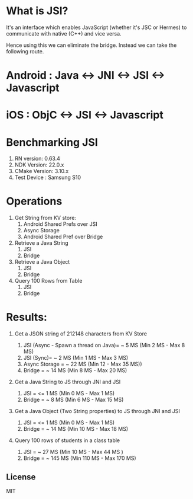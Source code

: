# What is JSI?

It's an interface which enables JavaScript (whether it's JSC or Hermes) to communicate with native (C++) and vice versa. 

Hence using this we can eliminate the bridge. Instead we can take the following route.

# Android : Java <-> JNI <-> JSI <-> Javascript 
# iOS : ObjC <-> JSI <-> Javascript
# Benchmarking JSI

1. RN version: 0.63.4
2. NDK Version: 22.0.x
3. CMake Version: 3.10.x
4. Test Device : Samsung S10

# Operations
1. Get String from KV store: 
    1. Android Shared Prefs over JSI
    2. Async Storage 
    3. Android Shared Pref over Bridge
2. Retrieve a Java String 
    1. JSI
    2. Bridge
3. Retrieve a Java Object 
    1. JSI
    2. Bridge
4. Query 100 Rows from Table 
    1. JSI
    2. Bridge    


# Results:
1. Get a JSON string of 212148 characters from KV Store 
    1. JSI (Async - Spawn a thread on Java)= ~ 5 MS (Min 2 MS - Max 8 MS)
    2. JSI (Sync)= ~ 2 MS (Min 1 MS - Max 3 MS)
    3. Async Storage = ~ 22 MS (Min 12 - Max 35 MS))
    4. Bridge = ~ 14 MS (Min 8 MS - Max 20 MS)

2. Get a Java String to JS through JNI and JSI
    1. JSI = <= 1 MS (Min 0 MS - Max 1 MS)
    2. Bridge = ~ 8 MS (Min 6 MS - Max 15 MS)

3. Get a Java Object (Two String properties) to JS through JNI and JSI 
    1. JSI = <= 1 MS (Min 0 MS - Max 1 MS)
    2. Bridge = ~ 14 MS (Min 10 MS - Max 18 MS)

4. Query 100 rows of students in a class table 
    1. JSI = ~ 27 MS (Min 10 MS -  Max 44 MS )
    2. Bridge = ~ 145 MS (Min 110 MS - Max 170 MS)

## License

MIT
